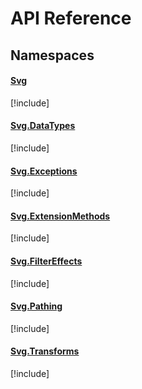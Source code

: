 # API Reference

## [](#namespaces)Namespaces

#### [Svg](xref:Svg)
[!include[](../namespaces/Svg.md)]

#### [Svg.DataTypes](xref:Svg.DataTypes)
[!include[](../namespaces/Svg.DataTypes.md)]

#### [Svg.Exceptions](xref:Svg.Exceptions)
[!include[](../namespaces/Svg.Exceptions.md)]

#### [Svg.ExtensionMethods](xref:Svg.ExtensionMethods)
[!include[](../namespaces/Svg.ExtensionMethods.md)]

#### [Svg.FilterEffects](xref:Svg.FilterEffects)
[!include[](../namespaces/Svg.FilterEffects.md)]

#### [Svg.Pathing](xref:Svg.Pathing)
[!include[](../namespaces/Svg.Pathing.md)]

#### [Svg.Transforms](xref:Svg.Transforms)
[!include[](../namespaces/Svg.Transforms.md)]



